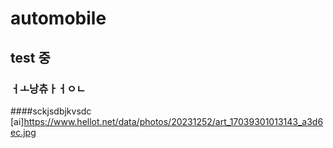 # automobile
## test 중
### ㅓㅗ낭츄ㅏㅓㅇㄴ
####sckjsdbjkvsdc
[ai]https://www.hellot.net/data/photos/20231252/art_17039301013143_a3d6ec.jpg
